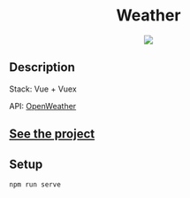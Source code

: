 <h1 align="center">Weather</h1>
<p align="center">
  <img src="https://img.shields.io/badge/made%20by-opv1-blue.svg">
</p>

## Description

Stack: Vue + Vuex

API: [OpenWeather](https://openweathermap.org/api)

## [See the project](https://opv1.github.io/weather-app)

## Setup

```
npm run serve
```
